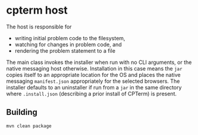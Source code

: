 # cpterm host

The host is responsible for

- writing initial problem code to the filesystem,
- watching for changes in problem code, and
- rendering the problem statement to a file

The main class invokes the installer when run with no CLI arguments, or the
native messaging host otherwise.  Installation in this case means the `jar`
copies itself to an appropriate location for the OS and places the native
messaging `manifest.json` appropriately for the selected browsers.  The
installer defaults to an uninstaller if run from a `jar` in the same directory
where `.install.json` (describing a prior install of CPTerm) is present.

## Building

```
mvn clean package
```